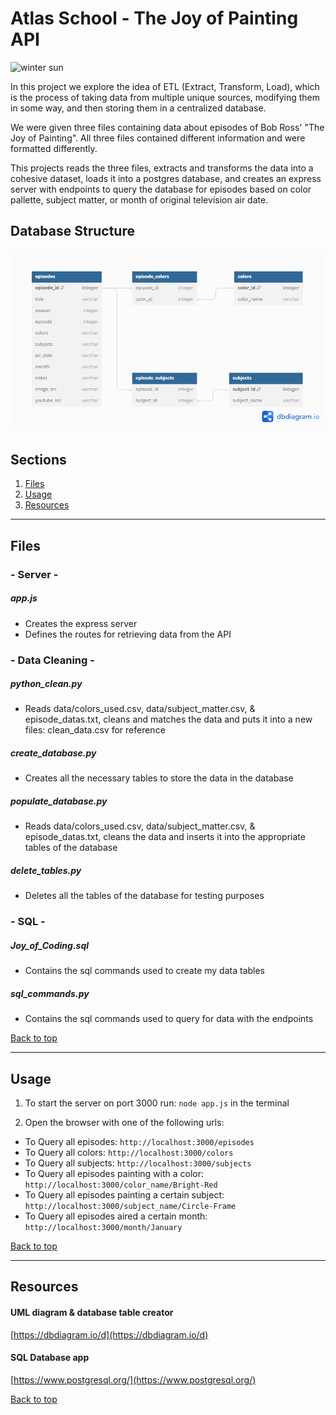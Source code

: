 # Atlas School - The Joy of Painting API

![winter sun](https://www.twoinchbrush.com/images/painting270.png)

In this project we explore the idea of ETL (Extract, Transform, Load), which is the process of taking data from multiple unique sources, modifying them in some way, and then storing them in a centralized database. 

We were given three files containing data about episodes of Bob Ross' "The Joy of Painting". All three files contained different information and were formatted differently.

This projects reads the three files, extracts and transforms the data into a cohesive dataset, loads it into a postgres database, and creates an express server with endpoints to query the database for episodes based on color pallette, subject matter, or month of original television air date.

## Database Structure

![UML Diagram pic](UML_diagram.png)

## Sections
<a name="Sections"></a>

1. [Files](#Files)
2. [Usage](#Usage)
3. [Resources](#Resources)
__________________________________________________________________________________________________________________________________________
<a name="Files"></a>

## Files

### - Server -
##### app.js
- Creates the express server
- Defines the routes for retrieving data from the API

### - Data Cleaning -
##### python_clean.py
- Reads data/colors_used.csv, data/subject_matter.csv, & episode_datas.txt, cleans and matches the data and puts it into a new files: clean_data.csv for reference

##### create_database.py
- Creates all the necessary tables to store the data in the database

##### populate_database.py
- Reads data/colors_used.csv, data/subject_matter.csv, & episode_datas.txt, cleans the data and inserts it into the appropriate tables of the database

##### delete_tables.py
- Deletes all the tables of the database for testing purposes

### - SQL -
##### Joy_of_Coding.sql
- Contains the sql commands used to create my data tables

##### sql_commands.py
- Contains the sql commands used to query for data with the endpoints

[Back to top](#Sections)
__________________________________________________________________________________________________________________________________________
<a name="Usage"></a>

## Usage

1. To start the server on port 3000 run:
  `node app.js`
  in the terminal

2. Open the browser with one of the following urls:
- To Query all episodes: `http://localhost:3000/episodes`
- To Query all colors: `http://localhost:3000/colors`
- To Query all subjects: `http://localhost:3000/subjects`
- To Query all episodes painting with a color: `http://localhost:3000/color_name/Bright-Red`
- To Query all episodes painting a certain subject: `http://localhost:3000/subject_name/Circle-Frame`
- To Query all episodes aired a certain month: `http://localhost:3000/month/January`



[Back to top](#Sections)
__________________________________________________________________________________________________________________________________________
<a name="Resources"></a>

## Resources

#### UML diagram & database table creator
[https://dbdiagram.io/d](https://dbdiagram.io/d)

#### SQL Database app
[https://www.postgresql.org/](https://www.postgresql.org/)

[Back to top](#Sections)
